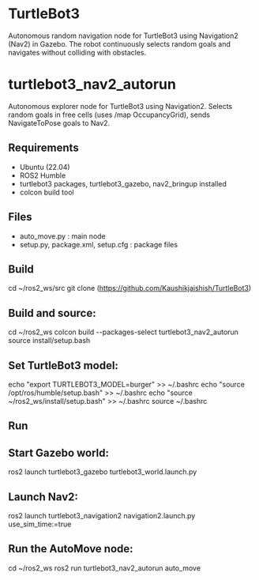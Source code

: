 # TurtleBot3
Autonomous random navigation node for TurtleBot3 using Navigation2 (Nav2) in Gazebo.
The robot continuously selects random goals and navigates without colliding with obstacles.


# turtlebot3_nav2_autorun

Autonomous explorer node for TurtleBot3 using Navigation2.
Selects random goals in free cells (uses /map OccupancyGrid), sends NavigateToPose goals to Nav2.

## Requirements
- Ubuntu (22.04)
- ROS2 Humble
- turtlebot3 packages, turtlebot3_gazebo, nav2_bringup installed
- colcon build tool

## Files
- auto_move.py : main node
- setup.py, package.xml, setup.cfg : package files

## Build
cd ~/ros2_ws/src
git clone (https://github.com/Kaushikjaishish/TurtleBot3)

## Build and source:
cd ~/ros2_ws
colcon build --packages-select turtlebot3_nav2_autorun
source install/setup.bash

## Set TurtleBot3 model:
echo "export TURTLEBOT3_MODEL=burger" >> ~/.bashrc
echo "source /opt/ros/humble/setup.bash" >> ~/.bashrc
echo "source ~/ros2_ws/install/setup.bash" >> ~/.bashrc
source ~/.bashrc


## Run
## Start Gazebo world:
ros2 launch turtlebot3_gazebo turtlebot3_world.launch.py

## Launch Nav2:
ros2 launch turtlebot3_navigation2 navigation2.launch.py use_sim_time:=true

## Run the AutoMove node:
cd ~/ros2_ws
ros2 run turtlebot3_nav2_autorun auto_move
